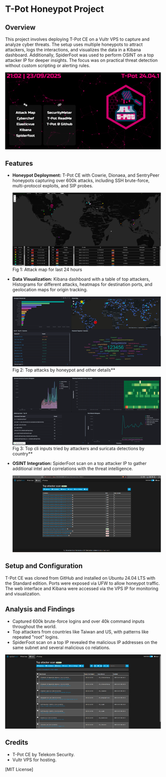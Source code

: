 # T-Pot Honeypot Project

## Overview
This project involves deploying T-Pot CE on a Vultr VPS to capture and analyze cyber threats. The setup uses multiple honeypots to attract attackers, logs the interactions, and visualizes the data in a Kibana dashboard. Additionally, SpiderFoot was used to perform OSINT on a top attacker IP for deeper insights. The focus was on practical threat detection without custom scripting or alerting rules.

![Tpot-web-interface](tpot_web.png)

## Features
- **Honeypot Deployment:** T-Pot CE with Cowrie, Dionaea, and SentryPeer honeypots capturing over 600k attacks, including SSH brute-force, multi-protocol exploits, and SIP probes.

  ![attack-map](tpot_attack_map.png)
  Fig 1: Attack map for last 24 hours
- **Data Visualization:** Kibana dashboard with a table of top attackers, Histograms for different attacks, heatmaps for destination ports, and geolocation maps for origin tracking.

  ![Kibana-dashboard-1](dashboard_1.png)
  Fig 2: Top attacks by honeypot and other details**
  
  ![Kibana-dashboard-2](dashboard_2.png)
  Fig 3: Top cli inputs tried by attackers and suricata detections by country**
  
- **OSINT Integration:** SpiderFoot scan on a top attacker IP to gather additional intel and correlations with the threat intelligence.

  ![Spiderfoot-results](spiderfoot_scan.png)

## Setup and Configuration
T-Pot CE was cloned from GitHub and installed on Ubuntu 24.04 LTS with the Standard edition. Ports were exposed via UFW to allow honeypot traffic. The web interface and Kibana were accessed via the VPS IP for monitoring and visualization.

## Analysis and Findings
- Captured 600k brute-force logins and over 40k command inputs throughout the world.
- Top attackers from countries like Taiwan and US, with patterns like repeated "root" logins.
- SpiderFoot scan on a top IP revealed the malicious IP addresses on the same subnet and several malicious co relations.

![Spiderfoot-results](malicious_subnets.png)

## Credits
- T-Pot CE by Telekom Security.
- Vultr VPS for hosting.

[MIT License]
